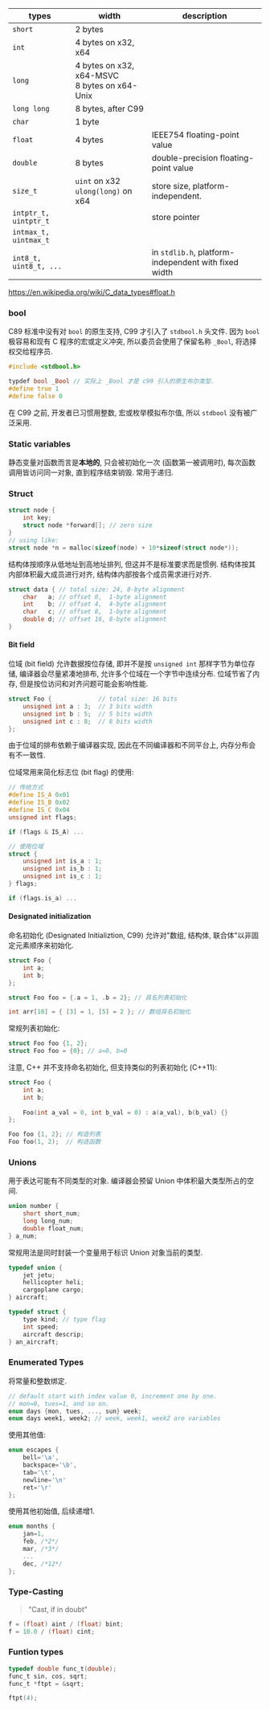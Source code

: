 | types                  | width                                                         | description |
| ---------------------- | --------------------------------------------------------------------- | ----- |
| `short`                | 2 bytes                                                               |       |
| `int`                  | 4 bytes on x32, x64                                                   |       |
| `long`                 | 4 bytes on x32, x64-MSVC <br> 8 bytes on x64-Unix                         |       |
| `long long`            | 8 bytes, after C99                                                    |       |
| `char`                 | 1 byte                                                                |       |
| `float`                | 4 bytes                                  | IEEE754 floating-point value      |
| `double`               | 8 bytes                         |  double-precision floating-point value     |
| `size_t`               | `uint` on x32 <br> `ulong(long)` on x64 | store size, platform-independent.      |
| `intptr_t, uintptr_t`  |                                                       | store pointer      |
| `intmax_t, uintmax_t`  |                                                                       |       |
| `int8_t, uint8_t, ...` |                   | in `stdlib.h`, platform-independent with fixed width      |

https://en.wikipedia.org/wiki/C_data_types#float.h

### bool

C89 标准中没有对 `bool` 的原生支持, C99 才引入了 `stdbool.h` 头文件. 因为 `bool` 极容易和现有 C 程序的宏或定义冲突, 所以委员会使用了保留名称 `_Bool`, 将选择权交给程序员.

```c
#include <stdbool.h>

typdef bool _Bool // 实际上 _Bool 才是 c99 引入的原生布尔类型.
#define true 1
#define false 0
```

在 C99 之前, 开发者已习惯用整数, 宏或枚举模拟布尔值, 所以 `stdbool` 没有被广泛采用.

### Static variables

静态变量对函数而言是**本地的**, 只会被初始化一次 (函数第一被调用时), 每次函数调用皆访问同一对象, 直到程序结束销毁. 常用于递归.

### Struct 

```c
struct node {
	int key;
	struct node *forward[]; // zero size
}
// using like:
struct node *n = malloc(sizeof(node) + 10*sizeof(struct node*));
```

结构体按顺序从低地址到高地址排列, 但这并不是标准要求而是惯例. 结构体按其内部体积最大成员进行对齐, 结构体内部按各个成员需求进行对齐.

```c
struct data { // total size: 24, 8-byte alignment
	char   a; // offset 0,  1-byte alignment
	int    b; // offset 4,  4-byte alignment
	char   c; // offset 8,  1-byte alignment
	double d; // offset 16, 8-byte alignment
}
```

#### Bit field

位域 (bit field) 允许数据按位存储, 即并不是按 `unsigned int` 那样字节为单位存储, 编译器会尽量紧凑地排布, 允许多个位域在一个字节中连续分布. 位域节省了内存, 但是按位访问和对齐问题可能会影响性能.

```c
struct Foo {             // total size: 16 bits
	unsigned int a : 3;  // 3 bits width
	unsigned int b : 5;  // 5 bits width
	unsigned int c : 8;  // 8 bits width
};
```

由于位域的排布依赖于编译器实现, 因此在不同编译器和不同平台上, 内存分布会有不一致性.

位域常用来简化标志位 (bit flag) 的使用:

```c
// 传统方式
#define IS_A 0x01
#define IS_B 0x02
#define IS_C 0x04
unsigned int flags;

if (flags & IS_A) ...

// 使用位域
struct {
	unsigned int is_a : 1;
	unsigned int is_b : 1;
	unsigned int is_c : 1;
} flags;

if (flags.is_a) ...
```

#### Designated initialization

命名初始化 (Designated Initializtion, C99) 允许对"数组, 结构体, 联合体"以非固定元素顺序来初始化.

```c
struct Foo {
	int a;
	int b;
};

struct Foo foo = {.a = 1, .b = 2}; // 具名列表初始化

int arr[10] = { [3] = 1, [5] = 2 }; // 数组具名初始化
```

常规列表初始化:

```c
struct Foo foo {1, 2};
struct Foo foo = {0}; // a=0, b=0
```

注意, C++ 并不支持命名初始化, 但支持类似的列表初始化 (C++11):

```cpp
struct Foo {
	int a;
	int b;
	
	Foo(int a_val = 0, int b_val = 0) : a(a_val), b(b_val) {}
};

Foo foo {1, 2}; // 构造列表
Foo foo(1, 2);  // 构造函数
```

### Unions

用于表达可能有不同类型的对象. 编译器会预留 Union 中体积最大类型所占的空间.

```c
union number {
	short short_num;
	long long_num;
	double float_num;
} a_num;
```

常规用法是同时封装一个变量用于标识 Union 对象当前的类型.

```c
typedef union {
	jet jetu;
	hellicopter heli;
	cargoplane cargo;
} aircraft;

typedef struct {
	type kind; // type flag
	int speed;
	aircraft descrip;
} an_aircraft;
```

### Enumerated Types

将常量和整数绑定.

```c
// default start with index value 0, increment one by one.
// mon=0, tues=1, and so on.
enum days {mon, tues, ..., sun} week;
enum days week1, week2; // week, week1, week2 are variables
```

使用其他值:
```c
enum escapes { 
	bell='\a',
	backspace='\b',
	tab='\t',
	newline='\n'
	ret='\r'
};
```

使用其他初始值, 后续递增1.

```c
enum months {
	jan=1,
	feb, /*2*/
	mar, /*3*/
	...
	dec, /*12*/
};
```

### Type-Casting

> "Cast, if in doubt"

```c
f = (float) aint / (float) bint;
f = 10.0 / (float) cint;
```

### Funtion types

```c
typedef double func_t(double);
func_t sin, cos, sqrt;
func_t *ftpt = &sqrt;

ftpt(4);
```